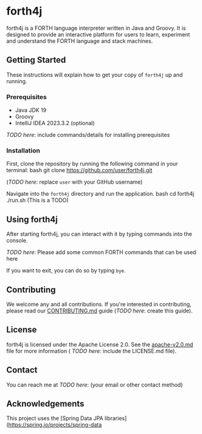 # forth4j

forth4j is a FORTH language interpreter written in Java and Groovy. It is designed to provide an interactive platform
for users to learn, experiment and understand the FORTH language and stack machines.

## Getting Started

These instructions will explain how to get your copy of `forth4j` up and running.

### Prerequisites

- Java JDK 19
- Groovy
- IntelliJ IDEA 2023.3.2 (optional)

_TODO here_: include commands/details for installing prerequisites

### Installation

First, clone the repository by running the following command in your terminal:
bash git clone https://github.com/user/forth4j.git

(_TODO here_: replace `user` with your GitHub username)

Navigate into the `forth4j` directory and run the application.
bash cd forth4j ./run.sh (This is a TODO)

## Using forth4j

After starting forth4j, you can interact with it by typing commands into the console.

_TODO here_: Please add some common FORTH commands that can be used here

If you want to exit, you can do so by typing `bye`.

## Contributing

We welcome any and all contributions. If you're interested in contributing, please read
our [CONTRIBUTING.md](CONTRIBUTING.md) guide (_TODO here_: create this guide).

## License

forth4j is licensed under the Apache License 2.0. See the [apache-v2.0.md](apache-v2.0.md) file for more information (
_TODO here_: include the LICENSE.md file).

## Contact

You can reach me at _TODO here_: (your email or other contact method)

## Acknowledgements

This project uses the [Spring Data JPA libraries](https://spring.io/projects/spring-data